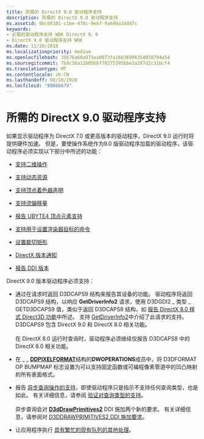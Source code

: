 ```yaml
---
title: 所需的 DirectX 9.0 驱动程序支持
description: 所需的 DirectX 9.0 驱动程序支持
ms.assetid: 9bc68101-c1be-470c-9eb7-9a689a2dd47c
keywords:
- 必需的驱动程序支持 WDK DirectX 9。0
- DirectX 9.0 驱动程序支持 WDK
ms.date: 11/20/2018
ms.localizationpriority: medium
ms.openlocfilehash: 35676a66a975ea0073fe1663699635d050794a54
ms.sourcegitcommit: 7b9c3ba12b05bbf78275395bbe3a287d2c31bcf4
ms.translationtype: MT
ms.contentlocale: zh-CN
ms.lasthandoff: 08/28/2020
ms.locfileid: "89066679"
---
```

# <a name="required-directx-90-driver-support"></a>所需的 DirectX 9.0 驱动程序支持

如果显示驱动程序为 DirectX 7.0 或更高版本的驱动程序，DirectX 9.0 运行时将提供硬件加速。 但是，要使操作系统作为9.0 版驱动程序加载的驱动程序，该驱动程序必须实现以下部分中所述的功能：

- [支持二维操作](supporting-two-dimensional-operations.md)

- [支持动态资源](supporting-dynamic-resources.md)

- [支持顶点着色器声明](supporting-vertex-shader-declarations.md)

- [支持流偏移量](supporting-stream-offsets.md)

- [报告 UBYTE4 顶点元素支持](reporting-support-of-ubyte4-vertex-element.md)

- [支持用于设置渲染器目标的命令](supporting-commands-for-setting-render-target.md)

- [设置裁切矩形](setting-scissor-rectangle.md)

- [DirectX 版本通知](notifying-about-directx-version.md)

- [报告 DDI 版本](reporting-ddi-version.md)

DirectX 9.0 版本驱动程序必须支持：

-   通过在请求时返回 D3DCAPS9 结构来报告其设备的功能。 驱动程序将返回 D3DCAPS9 结构，以响应 **GetDriverInfo2** 请求，使用 D3DGDI2 \_ 类型 \_ GETD3DCAPS9 值，类似于返回 D3DCAPS8 结构，如 [报告 DirectX 8.0 样式 Direct3D 功能](reporting-directx-8-0-style-direct3d-capabilities.md)中所述。 支持 [GetDriverInfo2](supporting-getdriverinfo2.md)中介绍了此请求的支持。 D3DCAPS9 包含 DirectX 9.0 和 DirectX 8.0 相关功能。<br/><br/>在 DirectX 8.0 运行时查询时，驱动程序必须继续仅报告 D3DCAPS8 中的 DirectX 8.0 相关功能。

-   在 \_ \_ [**DDPIXELFORMAT**](/windows-hardware/drivers/ddi/ksmedia/ns-ksmedia-_ddpixelformat)结构的**DWOPERATIONS**成员中，将 D3DFORMAT OP BUMPMAP 标志设置为可以支持固定函数或可编程像素管道中的凹凸映射的所有表面格式。

-   报告 [异步查询操作的支持](supporting-asynchronous-query-operations.md)，即使驱动程序只是指示不支持任何查询类型，也是如此。 有关详细信息，请参阅 [验证对查询类型的支持](verifying-support-of-query-types.md)。<br/><br/>异步查询会对 [**D3dDrawPrimitives2**](/windows-hardware/drivers/ddi/d3dhal/nc-d3dhal-lpd3dhal_drawprimitives2cb) DDI 施加两个新的要求。 有关详细信息，请参阅对 [D3DDRAWPRIMITIVES2 DDI 施加要求](imposing-requirements-on-the-d3ddrawprimitives2-ddi.md)。

-   让应用程序执行 [具有繁忙的现有队列的其他处理](processing-with-busy-present-queues.md)。